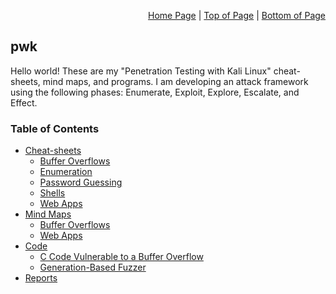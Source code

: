 <p align="right">
  <a href="/README.md">Home Page</a> |
  <a href="/README.md#table-of-contents">Top of Page</a> |
  <a href="/README.md#table-of-contents">Bottom of Page</a>
</p>

## pwk
Hello world! These are my "Penetration Testing with Kali Linux" cheat-sheets, mind maps, and programs. 
I am developing an attack framework using the following phases: Enumerate, Exploit, Explore, Escalate, and Effect. 

### Table of Contents
* [Cheat-sheets](/CheatSheets/)
  * [Buffer Overflows](/CheatSheets/bof-c-code.md)
  * [Enumeration](/CheatSheets/enumeration.md)
  * [Password Guessing](/CheatSheets/password-guessing.md)
  * [Shells](/CheatSheets/shells.md)
  * [Web Apps](/CheatSheets/web-apps.md)
* [Mind Maps](/MindMaps/)
  * [Buffer Overflows](/MindMaps/bof.md)
  * [Web Apps](/MindMaps/web-apps.md)
* [Code](/Code/)
  * [C Code Vulnerable to a Buffer Overflow](/Code/vulnerable2bof.c) 
  * [Generation-Based Fuzzer](/Code/gbfuzzer.py)
* [Reports](/Reports/)

